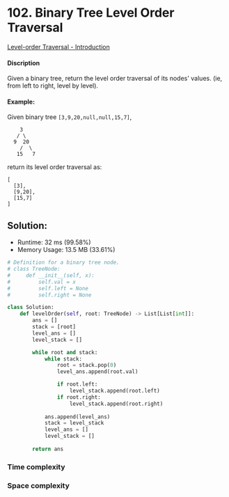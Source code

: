 # 102. Binary Tree Level Order Traversal

[Level-order Traversal - Introduction](https://leetcode.com/explore/learn/card/data-structure-tree/134/traverse-a-tree/990/)

#### Discription

Given a binary tree, return the level order traversal of its nodes' values. (ie, from left to right, level by level).

#### Example:

Given binary tree `[3,9,20,null,null,15,7]`,

```
    3
   / \
  9  20
    /  \
   15   7
```

return its level order traversal as:

```
[
  [3],
  [9,20],
  [15,7]
]
```

## Solution:

- Runtime: 32 ms (99.58%)
- Memory Usage: 13.5 MB (33.61%)

```python
# Definition for a binary tree node.
# class TreeNode:
#     def __init__(self, x):
#         self.val = x
#         self.left = None
#         self.right = None

class Solution:
    def levelOrder(self, root: TreeNode) -> List[List[int]]:
        ans = []
        stack = [root]
        level_ans = []
        level_stack = []

        while root and stack:
            while stack:
                root = stack.pop(0)
                level_ans.append(root.val)

                if root.left:
                    level_stack.append(root.left)
                if root.right:
                    level_stack.append(root.right)
                    
            ans.append(level_ans)
            stack = level_stack
            level_ans = []
            level_stack = []
            
        return ans
```

### Time complexity

### Space complexity

